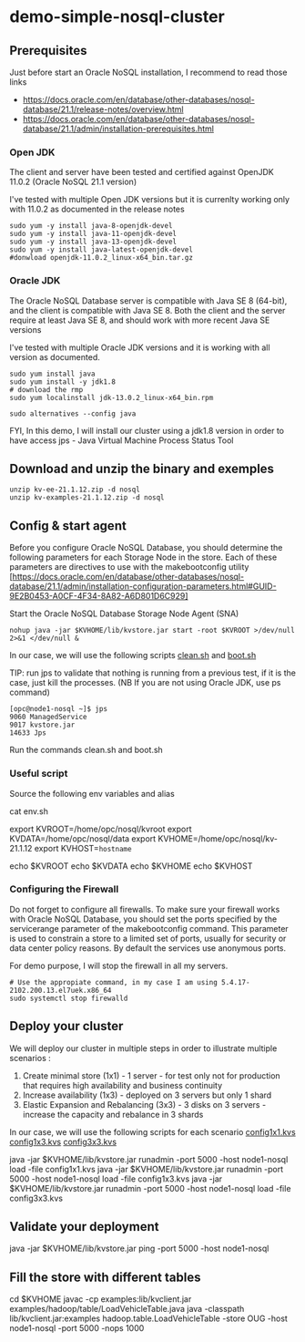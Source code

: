 # demo-simple-nosql-cluster

## Prerequisites 

Just before start an Oracle NoSQL installation, I recommend to read those links
- https://docs.oracle.com/en/database/other-databases/nosql-database/21.1/release-notes/overview.html
- https://docs.oracle.com/en/database/other-databases/nosql-database/21.1/admin/installation-prerequisites.html

### Open JDK

The client and server have been tested and certified against OpenJDK 11.0.2 (Oracle NoSQL 21.1 version)


I've tested with multiple Open JDK versions but it is currenlty working only with 11.0.2 as documented in the release notes
```
sudo yum -y install java-8-openjdk-devel
sudo yum -y install java-11-openjdk-devel
sudo yum -y install java-13-openjdk-devel
sudo yum -y install java-latest-openjdk-devel
#donwload openjdk-11.0.2_linux-x64_bin.tar.gz
```

### Oracle JDK

The Oracle NoSQL Database server is compatible with Java SE 8 (64-bit), and the client is compatible with Java SE 8. Both the client and the server require at least Java SE 8, and should work with more recent Java SE versions

I've tested with multiple Oracle JDK versions and it is working with all version as documented.

```
sudo yum install java
sudo yum install -y jdk1.8
# download the rmp 
sudo yum localinstall jdk-13.0.2_linux-x64_bin.rpm
```
```
sudo alternatives --config java
```

FYI, In this demo, I will install our cluster using a jdk1.8 version in order to have access jps - Java Virtual Machine Process Status Tool

## Download and unzip the binary and exemples
```
unzip kv-ee-21.1.12.zip -d nosql
unzip kv-examples-21.1.12.zip -d nosql
````

## Config & start agent 

Before you configure Oracle NoSQL Database, you should determine the following parameters for each Storage Node in the store. 
Each of these parameters are directives to use with the makebootconfig utility
[https://docs.oracle.com/en/database/other-databases/nosql-database/21.1/admin/installation-configuration-parameters.html#GUID-9E2B0453-A0CF-4F34-8A82-A6D801D6C929]

Start the Oracle NoSQL Database Storage Node Agent (SNA)
```
nohup java -jar $KVHOME/lib/kvstore.jar start -root $KVROOT >/dev/null 2>&1 </dev/null &
```


In our case, we will use the following scripts [clean.sh](./scripts/clean.sh) and [boot.sh](./scripts/boot.sh) 

TIP: run jps to validate that nothing is running from a previous test, if it is the case, just kill the processes. (NB If you are not using Oracle JDK, use ps command)
````
[opc@node1-nosql ~]$ jps
9060 ManagedService
9017 kvstore.jar
14633 Jps
````
Run the commands clean.sh and boot.sh

### Useful script

Source the following env variables and alias

cat env.sh

export KVROOT=/home/opc/nosql/kvroot
export KVDATA=/home/opc/nosql/data
export KVHOME=/home/opc/nosql/kv-21.1.12
export KVHOST=`hostname`

echo $KVROOT
echo $KVDATA
echo $KVHOME
echo $KVHOST


### Configuring the Firewall

Do not forget to configure all firewalls. To make sure your firewall works with Oracle NoSQL Database, you should set the ports specified by the servicerange parameter 
of the makebootconfig command. This parameter is used to constrain a store to a limited set of ports, usually for security or data center policy reasons. 
By default the services use anonymous ports. 

For demo purpose, I will stop the firewall in all my servers.

````
# Use the appropiate command, in my case I am using 5.4.17-2102.200.13.el7uek.x86_64 
sudo systemctl stop firewalld
````

## Deploy your cluster

We will deploy our cluster in multiple steps in order to illustrate multiple scenarios :
1) Create minimal store (1x1) - 1 server - for test only not for production that requires high availability and business continuity
2) Increase availability (1x3) - deployed on 3 servers but only 1 shard
3) Elastic Expansion and Rebalancing (3x3) - 3 disks on 3 servers - increase the capacity and rebalance in 3 shards


In our case, we will use the following scripts for each scenario
[config1x1.kvs](./scripts/config1x1.kvs) 
[config1x3.kvs](./scripts/config1x3.kvs) 
[config3x3.kvs](./scripts/config3x3.kvs) 

java -jar $KVHOME/lib/kvstore.jar runadmin -port 5000 -host node1-nosql load -file config1x1.kvs
java -jar $KVHOME/lib/kvstore.jar runadmin -port 5000 -host node1-nosql load -file config1x3.kvs
java -jar $KVHOME/lib/kvstore.jar runadmin -port 5000 -host node1-nosql load -file config3x3.kvs

## Validate your deployment

java -jar $KVHOME/lib/kvstore.jar ping  -port 5000 -host node1-nosql


## Fill the store with different tables

cd $KVHOME
javac -cp examples:lib/kvclient.jar examples/hadoop/table/LoadVehicleTable.java
java -classpath lib/kvclient.jar:examples   hadoop.table.LoadVehicleTable  -store OUG -host node1-nosql -port 5000 -nops 1000







